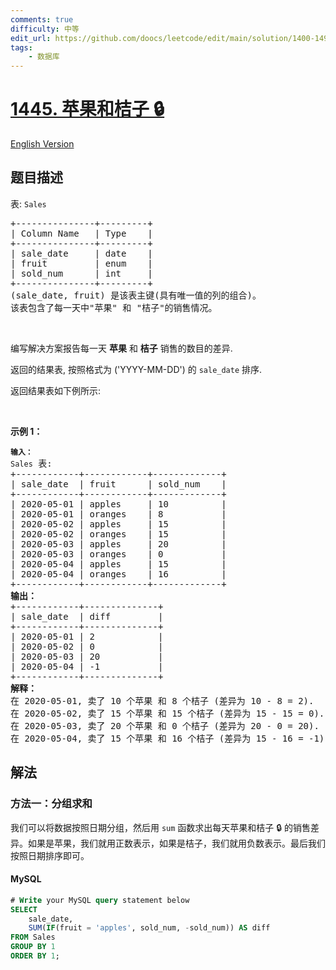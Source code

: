 ```yaml
---
comments: true
difficulty: 中等
edit_url: https://github.com/doocs/leetcode/edit/main/solution/1400-1499/1445.Apples%20%26%20Oranges/README.md
tags:
    - 数据库
---
```


<!-- problem:start -->

# [1445. 苹果和桔子 🔒](https://leetcode.cn/problems/apples-oranges)

[English Version](/solution/1400-1499/1445.Apples%20%26%20Oranges/README_EN.md)

## 题目描述

<!-- description:start -->

<p>表: <code>Sales</code></p>

<pre>
+---------------+---------+
| Column Name   | Type    |
+---------------+---------+
| sale_date     | date    |
| fruit         | enum    | 
| sold_num      | int     | 
+---------------+---------+
(sale_date, fruit) 是该表主键(具有唯一值的列的组合)。
该表包含了每一天中"苹果" 和 "桔子"的销售情况。
</pre>

<p>&nbsp;</p>

<p>编写解决方案报告每一天&nbsp;<strong>苹果</strong>&nbsp;和&nbsp;<strong>桔子</strong>&nbsp;销售的数目的差异.</p>

<p>返回的结果表,&nbsp;按照格式为&nbsp;('YYYY-MM-DD') 的 <code>sale_date</code> 排序.</p>

<p>返回结果表如下例所示:</p>

<p>&nbsp;</p>

<p><strong>示例 1：</strong></p>

<pre>
<code><strong>输入：</strong>
Sales</code> 表:
+------------+------------+-------------+
| sale_date  | fruit      | sold_num    |
+------------+------------+-------------+
| 2020-05-01 | apples     | 10          |
| 2020-05-01 | oranges    | 8           |
| 2020-05-02 | apples     | 15          |
| 2020-05-02 | oranges    | 15          |
| 2020-05-03 | apples     | 20          |
| 2020-05-03 | oranges    | 0           |
| 2020-05-04 | apples     | 15          |
| 2020-05-04 | oranges    | 16          |
+------------+------------+-------------+
<strong>输出：</strong>
+------------+--------------+
| sale_date  | diff         |
+------------+--------------+
| 2020-05-01 | 2            |
| 2020-05-02 | 0            |
| 2020-05-03 | 20           |
| 2020-05-04 | -1           |
+------------+--------------+
<strong>解释：</strong>
在 2020-05-01, 卖了 10 个苹果 和 8 个桔子 (差异为 10 - 8 = 2).
在 2020-05-02, 卖了 15 个苹果 和 15 个桔子 (差异为 15 - 15 = 0).
在 2020-05-03, 卖了 20 个苹果 和 0 个桔子 (差异为 20 - 0 = 20).
在 2020-05-04, 卖了 15 个苹果 和 16 个桔子 (差异为 15 - 16 = -1).
</pre>

<!-- description:end -->

## 解法

<!-- solution:start -->

### 方法一：分组求和

我们可以将数据按照日期分组，然后用 `sum` 函数求出每天苹果和桔子 🔒 的销售差异。如果是苹果，我们就用正数表示，如果是桔子，我们就用负数表示。最后我们按照日期排序即可。

<!-- tabs:start -->

#### MySQL

```sql
# Write your MySQL query statement below
SELECT
    sale_date,
    SUM(IF(fruit = 'apples', sold_num, -sold_num)) AS diff
FROM Sales
GROUP BY 1
ORDER BY 1;
```

<!-- tabs:end -->

<!-- solution:end -->

<!-- problem:end -->
